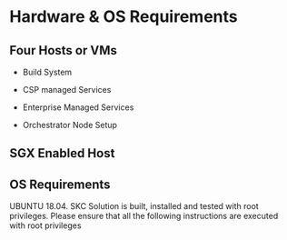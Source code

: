 # Hardware & OS Requirements 

## Four Hosts or VMs

* Build System

* CSP managed Services

* Enterprise Managed Services

* Orchestrator Node Setup

## SGX Enabled Host

## OS Requirements

   UBUNTU 18.04. SKC Solution is built, installed and tested with root privileges. Please ensure that all the following instructions are executed with root privileges
